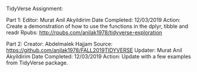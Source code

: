 TidyVerse Assignment: 

Part 1:
Editor: Murat Anil Akyildirim
Date Completed: 12/03/2019
Action: Create a demonstration of how to use the functions in the dplyr, tibble and readr
Rpubs: http://rpubs.com/anilak1978/tidyverse-exploration


Part 2:
Creator: Abdelmalek Hajjam
Source: https://github.com/anilak1978/FALL2019TIDYVERSE
Updater: Murat Anil Akyildirim
Date Completed: 12/03/2019
Action: Update with a few examples from TidyVerse package.
